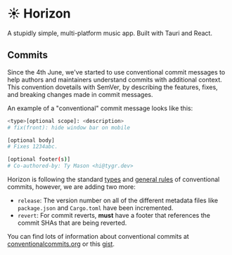 # ☀️ Horizon

A stupidly simple, multi-platform music app. Built with Tauri and React.

## Commits

Since the 4th June, we've started to use conventional commit messages to help authors and maintainers understand commits with additional context.
This convention dovetails with SemVer, by describing the features, fixes, and breaking changes made in commit messages.  

An example of a "conventional" commit message looks like this:
```bash
<type>[optional scope]: <description>
# fix(front): hide window bar on mobile

[optional body]
# Fixes 1234abc.

[optional footer(s)]
# Co-authored-by: Ty Mason <hi@tygr.dev>
```

Horizon is following the standard [types](https://gist.github.com/qoomon/5dfcdf8eec66a051ecd85625518cfd13#types) and [general rules](https://www.conventionalcommits.org/en/v1.0.0/#specification) of conventional commits, however, we are adding two more:  
* `release`: The version number on all of the different metadata files like `package.json` and `Cargo.toml` have been incremented.
* `revert`: For commit reverts, **must** have a footer that references the commit SHAs that are being reverted.

You can find lots of information about conventional commits at [conventionalcommits.org](https://www.conventionalcommits.org/en/v1.0.0/) or this [gist](https://gist.github.com/qoomon/5dfcdf8eec66a051ecd85625518cfd13#conventional-commit-messages).
